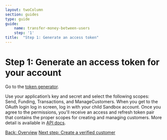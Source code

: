 ```yaml
---
layout: twoColumn
section: guides
type: guide
guide:
    name: transfer-money-between-users
    step: '1'
title:  "Step 1: Generate an access token"
---
```


# Step 1: Generate an access token for your account

Go to the <a href="http://dwolla-token.herokuapp.com" target="_blank">token generator</a>. 

Use your application’s key and secret and select the following scopes: Send, Funding, Transactions, and ManageCustomers. When you get to the OAuth login log in screen, log in with your child Sandbox account. Once you agree to the permissions, you'll receive an access and refresh token pair that contains the proper scopes for creating and managing customers. More detail is available in [API docs](https://docsv2.dwolla.com/#oauth).

<nav class="pager-nav">
    <a href="./">Back: Overview</a>
    <a href="02-create-verified-customer.html">Next step: Create a verified customer</a>
</nav>